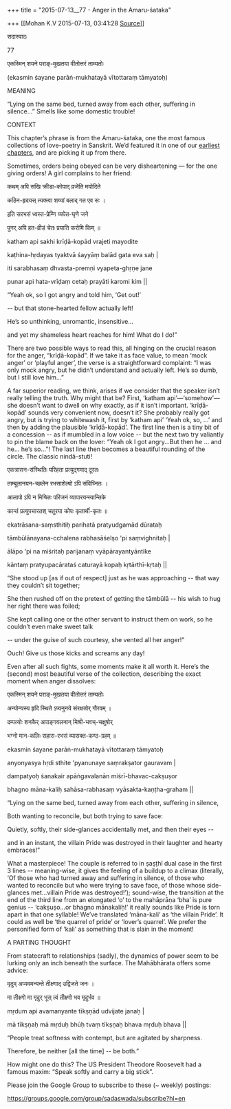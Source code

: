 +++
title = "2015-07-13__77 - Anger in the Amaru-śataka"

+++
[[Mohan K.V	2015-07-13, 03:41:28 [Source](https://groups.google.com/g/sadaswada/c/i-Z4VouHEPc)]]



सदास्वादः

77

  

एकस्मिन् शयने पराङ्-मुखतया वीतोत्तरं ताम्यतोः

(ekasmin śayane parāṅ-mukhatayā vītottaraṃ tāmyatoḥ)

  
  

MEANING

  

“Lying on the same bed, turned away from each other, suffering in silence...” Smells like some domestic trouble!

  

CONTEXT

  

This chapter’s phrase is from the Amaru-śataka, one the most famous collections of love-poetry in Sanskrit. We’d featured it in one of our [earliest chapters](https://groups.google.com/forum/#!topic/sadaswada/el3bOFvRmEY), and are picking it up from there.

  

Sometimes, orders being obeyed can be very disheartening — for the one giving orders! A girl complains to her friend:

  

कथम् अपि सखि क्रीडा-कोपाद् व्रजेति मयोदिते

कठिन-हृदयस् त्यक्त्वा शय्यां बलाद् गत एव सः ।

इति सरभसं ध्वस्त-प्रेम्णि व्यपेत-घृणे जने

पुनर् अपि हत-व्रीडं चेतः प्रयाति करोमि किम् ॥

katham api sakhi krīḍā-kopād vrajeti mayodite

kaṭhina-hṛdayas tyaktvā śayyāṃ balād gata eva saḥ \|

iti sarabhasaṃ dhvasta-premṇi vyapeta-ghṛṇe jane

punar api hata-vrīḍaṃ cetaḥ prayāti karomi kim \|\|

  

“Yeah ok, so I got angry and told him, ‘Get out!’

-- but that stone-hearted fellow actually left!

He’s so unthinking, unromantic, insensitive…

and yet my shameless heart reaches for him! What do I do!”

  

There are two possible ways to read this, all hinging on the crucial reason for the anger, “krīḍā-kopād”. If we take it as face value, to mean ‘mock anger’ or ‘playful anger’, the verse is a straightforward complaint: “I was only mock angry, but he didn’t understand and actually left. He’s so dumb, but I still love him…”

  

A far superior reading, we think, arises if we consider that the speaker isn’t really telling the truth. Why might that be? First, ‘katham api’—‘somehow’—she doesn’t want to dwell on why exactly, as if it isn’t important. ‘krīḍā-kopād’ sounds very convenient now, doesn’t it? She probably really got angry, but is trying to whitewash it, first by ‘katham api’ ‘Yeah ok, so, ...’ and then by adding the plausible ‘krīḍā-kopād’. The first line then is a tiny bit of a concession -- as if mumbled in a low voice -- but the next two try valiantly to pin the blame back on the lover: “Yeah ok I got angry...But then he … and he… he’s so…”! The last line then becomes a beautiful rounding of the circle. The classic nindā-stuti!

  

एकत्रासन-संस्थितिः परिहता प्रत्युद्गमाद् दूरतः

ताम्बूलानयन-च्छलेन रभसाशेल्षो ऽपि संविघ्नितः ।

आलापो ऽपि न मिश्रितः परिजनं व्यापारयन्त्यान्तिके

कान्तं प्रत्युपचारतश् चतुरया कोपः कृतार्थी-कृतः ॥

ekatrāsana-saṃsthitiḥ parihatā pratyudgamād dūrataḥ

tāmbūlānayana-cchalena rabhasāśelṣo 'pi saṃvighnitaḥ \|

ālāpo 'pi na miśritaḥ parijanaṃ vyāpārayantyāntike

kāntaṃ pratyupacārataś caturayā kopaḥ kṛtārthī-kṛtaḥ \|\|

  

“She stood up \[as if out of respect\] just as he was approaching -- that way they couldn’t sit together;

She then rushed off on the pretext of getting the tāmbūlā -- his wish to hug her right there was foiled;

She kept calling one or the other servant to instruct them on work, so he couldn’t even make sweet talk

-- under the guise of such courtesy, she vented all her anger!”

  

Ouch! Give us those kicks and screams any day!

  

Even after all such fights, some moments make it all worth it. Here’s the (second) most beautiful verse of the collection, describing the exact moment when anger dissolves:

  

एकस्मिन् शयने पराङ्-मुखतया वीतोत्तरं ताम्यतोः

अन्योन्यस्य हृदि स्थिते ऽप्यनुनये संरक्षतोर् गौरवम् ।

दम्पत्योः शनकैर् अपाङ्गवलनान् मिश्री-भवच्-चक्षुषोर्

भग्नो मान-कलिः सहास-रभसं व्यासक्त-कण्ठ-ग्रहम् ॥

ekasmin śayane parāṅ-mukhatayā vītottaraṃ tāmyatoḥ

anyonyasya hṛdi sthite 'pyanunaye saṃrakṣator gauravam \|

dampatyoḥ śanakair apāṅgavalanān miśrī-bhavac-cakṣuṣor

bhagno māna-kaliḥ sahāsa-rabhasaṃ vyāsakta-kaṇṭha-graham \|\|

  

“Lying on the same bed, turned away from each other, suffering in silence,

Both wanting to reconcile, but both trying to save face:

Quietly, softly, their side-glances accidentally met, and then their eyes --

and in an instant, the villain Pride was destroyed in their laughter and hearty embraces!”

  

What a masterpiece! The couple is referred to in ṣaṣṭhī dual case in the first 3 lines -- meaning-wise, it gives the feeling of a buildup to a climax (literally, ‘Of those who had turned away and suffering in silence, of those who wanted to reconcile but who were trying to save face, of those whose side-glances met…villain Pride was destroyed!’); sound-wise, the transition at the end of the third line from an elongated ‘o’ to the mahāprāṇa ‘bha’ is pure genius -- ‘cakṣuṣo...or bhagno mānakaliḥ!’ it really sounds like Pride is torn apart in that one syllable! We’ve translated ‘māna-kali’ as ‘the villain Pride’. It could as well be ‘the quarrel of pride’ or ‘lover’s quarrel’. We prefer the personified form of ‘kali’ as something that is slain in the moment!

  

A PARTING THOUGHT

  

From statecraft to relationships (sadly), the dynamics of power seem to be lurking only an inch beneath the surface. The Mahābhārata offers some advice:

  

मृदुम् अप्यवमन्यन्ते तीक्ष्णाद् उद्विजते जनः ।

मा तीक्ष्णो मा मृदुर् भूस् त्वं तीक्ष्णो भव मृदुर्भव ॥

mṛdum api avamanyante tīkṣṇād udvijate janaḥ \|

mā tīkṣṇaḥ mā mṛduḥ bhūḥ tvaṃ tīkṣṇaḥ bhava mṛduḥ bhava \|\|

  

“People treat softness with contempt, but are agitated by sharpness.

Therefore, be neither \[all the time\] -- be both.”

  

How might one do this? The US President Theodore Roosevelt had a famous maxim: “Speak softly and carry a big stick”.

  

Please join the Google Group to subscribe to these (\~ weekly) postings:[](https://groups.google.com/group/sadaswada/subscribe?hl=en)

<https://groups.google.com/group/sadaswada/subscribe?hl=en>

